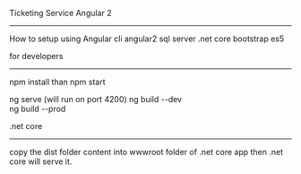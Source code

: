 Ticketing Service Angular 2
_______________________________________

How to setup
using Angular cli
angular2
sql server 
.net core 
bootstrap
es5


for developers
_______________________________________
npm install
than
npm start

ng serve (will run on port 4200)
ng build --dev  
ng build --prod     

.net core
______________  
copy the dist folder content into wwwroot folder of .net core app
then .net core will serve it.

